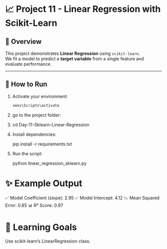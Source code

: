 # 📈 Project 11 - Linear Regression with Scikit-Learn

## 📌 Overview
This project demonstrates **Linear Regression** using `scikit-learn`.  
We fit a model to predict a **target variable** from a single feature and evaluate performance.

---

## 🚀 How to Run
1. Activate your environment:
   ```bash
   venv\Scripts\activate

2. go to the project folder:

3. cd Day-11-Sklearn-Linear-Regression


4. Install dependencies:

    pip install -r requirements.txt


5. Run the script:

    python linear_regression_sklearn.py

# ✨ Example Output

✅ Model Coefficient (slope): 2.95
✅ Model Intercept: 4.12
📉 Mean Squared Error: 0.85
📊 R² Score: 0.97


# 🧠 Learning Goals

Use scikit-learn’s LinearRegression class.
